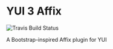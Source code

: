 YUI 3 Affix
===========

![Travis Build Status](https://api.travis-ci.org/juandopazo/yui3-affix.png)

A Bootstrap-inspired Affix plugin for YUI
